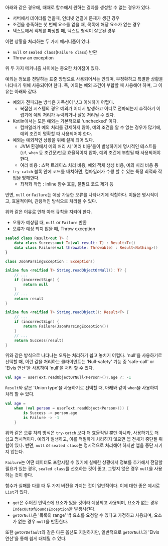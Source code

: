 아래와 같은 경우에, 때때로 함수에서 원하는 결과를 생성할 수 없는 경우가 있다.

- 서버에서 데이터를 얻을때, 인터넷 연결에 문제가 생긴 경우
- 조건을 충족하는 첫 번째 요소를 얻을 때, 목록에 해당 요소가 없는 경우
- 텍스트에서 객체를 파싱할 때, 텍스트 형식이 잘못된 경우

이런 상황을 처리하는 두 가지 메커니즘이 있다.

- `null` or `sealed class`(`Failure class`) 반환
- Throw an exception

위 두 가지 메커니즘 사이에는 중요한 차이점이 있다.

예외는 정보를 전달하는 표준 방법으로 사용되어서는 안되며, 부정확하고 특별한 상황을 나타내기 위해 사용되어야 한다.
즉, 예외는 예외 조건이 부합할 때 사용해야 하며, 그 이유는 아래와 같다.

- 예외가 전파되는 방식은 가독성이 낮고 이해하기 어렵다. 
  - 복잡한 시스템의 경우 예외가 어디서 발생하고 어디로 전파되는지 추적하기 어렵기에 예외 처리가 누락되거나 잘못 처리될 수 있다.
- Kotlin에서는 모든 예외는 기본적으로 'unchecked' 이다. 
  - 컴파일러가 예외 처리를 강제하지 않아, 예외 조건을 알 수 없는 경우가 많기에, 예외 조건이 명확할 때 사용되어야 한다.
- 예외는 예외적인 상황을 위해 설계 되어 있다.
  - JVM 환경에서 예외 처리 시 '여러 비용'들이 발생하기에 명시적인 테스트들(`if`, `when` 등 조건문)만큼 효율적이지 않아, 예외 조건에 부합될 때 사용되어야 한다.
  - 여러 비용 : 스택 트레이스 처리 비용, 예외 객체 생성 비용, 예외 처리 비용 등
- `try-catch` 블록 안에 코드를 배치하면, 컴파일러가 수행 할 수 있는 특정 최적화 작업을 방해한다.
  - 최적화 작업 : Inline 함수 호출, 불필요 코드 제거 등 

반면, `null` or `Failure`는 예상 가능한 오류를 나타내기에 적합하다. 이들은 명시적이고, 효율적이며, 관용적인 방식으로 처리될 수 있다.

위와 같은 이유로 인해 아래 규칙을 지켜야 한다.

- 오류가 예상될 때, `null` or `Failure` 반환
- 오류가 예상 되지 않을 때, Throw exception

```kotlin
sealed class Result<out T> {
    data class Success<out T>(val result: T) : Result<T>()
    data class Failure(val throwable: Throwable) : Result<Nothing>()
}

class JsonParsingException : Exception()

inline fun <reified T> String.readObjectOrNull(): T? {
    // ...
    if (incorrectSign) {
        return null
    }
    // ...
    return result
}

inline fun <reified T> String.readObject(): Result<T> {
    // ...
    if (incorrectSign) {
        return Failure(JsonParsingException())
    }
    // ...
    return Success(result)
}

```

위와 같은 방식으로 나타나는 오류는 처리하기 쉽고 놓치기 어렵다.
'null'을 사용하기로 선택할 때, 이런 값을 처리하는 클라이언트는 'Null-safety' 기능 중 'safe-call' or 'Elvis 연산'을 사용하여 'null'을 처리 할 수 있다.

```kotlin
val age = userText.readObjectOrNull<Person>()?.age ?: -1
``` 

`Result`와 같은 'Union type'을 사용하기로 선택할 때, 아래와 같이 `when`을 사용하여 처리 할 수 있다.

```kotlin
val age =
    when (val person = userText.readObject<Person>()) {
        is Success -> person.age
        is Failure -> -1
    }
```

위와 같은 오류 처리 방식은 `try-catch` 보다 더 효율적일 뿐만 아니라, 사용하기도 더 쉽고 명시적이다.
예외가 발생하고, 이를 적절하게 처리하지 않으면 앱 전체가 중단될 위험이 있다.
반면, `null` or `sealed class`는 명시적으로 처리해야 하지만 앱을 중단 시키지 않는다.

`Failure`는 어떤 데이터도 포함시킬 수 있기에 실패한 상황에서 정보를 추가해서 전달할 필요가 있는 경우,
`sealed class`를 선호하는 것이 좋고, 그렇지 않은 경우 `null`을 사용하는 것이 좋다.

함수가 실패를 다룰 때 두 가지 버전을 가지는 것이 일반적이다. 이에 대한 좋은 예시로 `List`가 있다.

- `get`은 주어진 인덱스에 요소가 있을 것이라 예상되고 사용되며, 요소가 없는 경우 `IndexOutOfBoundsException`을 발생시킨다.
- `getOrNull`은 '목록의 range' 밖 요소를 요청할 수 있다고 가정하고 사용되며, 요소가 없는 경우 `null`을 반환한다.

또한 `getOrDefault`와 같은 다른 옵션도 지원하지만, 일반적으로 `getOrNull`과 'Elvis 연산'을 통해 쉽게 대체될 수 있다. 